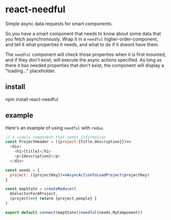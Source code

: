 # react-needful

Simple async data requests for smart components.

So you have a smart component that needs to know about some data that you fetch asynchronously.  Wrap it in a ```needful``` higher-order-component, and tell it what properties it needs, and what to do if it doesnt have them.  

The ```needful``` component will check those properties when it is first mounted, and if they don't exist, will execute the async actions specified.  As long as there it has needed properties that don't exist, the component will display a "loading..." placeholder.

## install

npm install react-needful

## example

Here's an example of using ```needful``` with ```redux```.

```javascript
// a simple component that needs information
const ProjectHeader = ({project:{title,description}})=>
  <div>
    <h1>{title}</h1>
    <p>{description}</p>
  </div>

const needs = {
  project: ({projectKey})=>AsyncActionToLoadProject(projectKey)
}

const mapState = createReducer(
  ASelectorForAProject,
  (project)=>{ return {project,people} }
)

export default connect(mapState)(needful(needs,MyComponent))
```